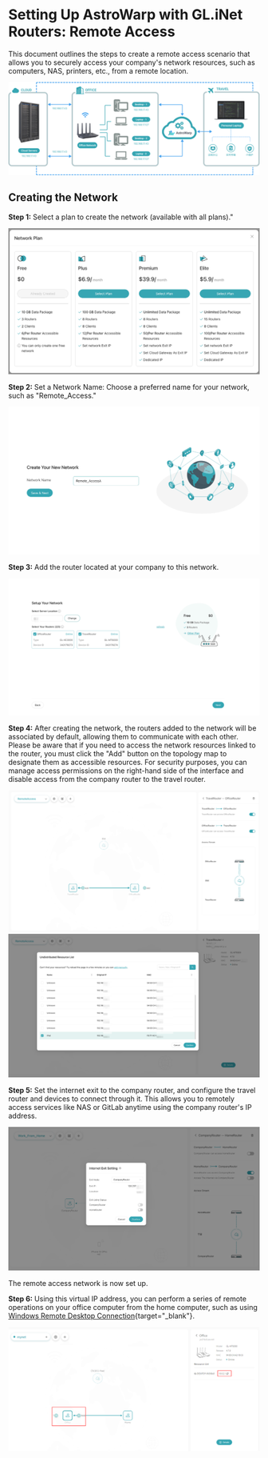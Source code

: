 # Setting Up AstroWarp with GL.iNet Routers: Remote Access

This document outlines the steps to create a remote access scenario that allows you to securely access your company's network resources, such as computers, NAS, printers, etc., from a remote location.

![](../images/tutorials/remote-access/1.png)


## **Creating the Network**

**Step 1:** Select a plan to create the network (available with all plans)."

![](../images/tutorials/remote-access/2.png)

**Step 2:** Set a Network Name: Choose a preferred name for your network, such as "Remote_Access."

![](../images/tutorials/remote-access/3.png)

**Step 3:** Add the router located at your company to this network.

![](../images/tutorials/remote-access/4.png)

**Step 4:** After creating the network, the routers added to the network will be associated by default, allowing them to communicate with each other. Please be aware that if you need to access the network resources linked to the router, you must click the "Add" button on the topology map to designate them as accessible resources. For security purposes, you can manage access permissions on the right-hand side of the interface and disable access from the company router to the travel router.

![](../images/tutorials/remote-access/5.png)
![](../images/tutorials/remote-access/6.png)

**Step 5:** Set the internet exit to the company router, and configure the travel router and devices to connect through it. This allows you to remotely access services like NAS or GitLab anytime using the company router's IP address.

![](../images/tutorials/remote-access/7.png)

The remote access network is now set up.

**Step 6:** Using this virtual IP address, you can perform a series of remote operations on your office computer from the home computer, such as using [Windows Remote Desktop Connection](https://support.microsoft.com/en-us/windows/how-to-use-remote-desktop-5fe128d5-8fb1-7a23-3b8a-41e636865e8c#ID0EDD=Windows_10){target="_blank"}.

![](../images/astrowarp_check_virtual_ip.png)

